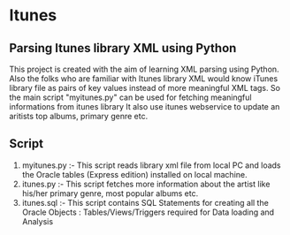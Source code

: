 # Itunes
## Parsing Itunes library XML using Python
This project is created with the aim of learning XML parsing using Python. Also the folks who are familiar with Itunes library XML would know iTunes library file as pairs of key values instead of more meaningful XML tags. So the main script "myitunes.py" can be used for fetching meaningful informations from itunes library
It also use itunes webservice to update an aritists top albums, primary genre etc.

## Script
1. myitunes.py :- This script reads library xml file from local PC and loads the Oracle tables (Express edition) installed on local machine.
2. itunes.py :- This script fetches more information about the artist like his/her primary genre, most popular albums etc.
3. itunes.sql :- This script contains SQL Statements for creating all the Oracle Objects : Tables/Views/Triggers required for Data loading and Analysis

